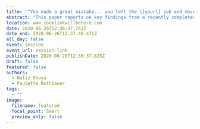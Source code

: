 ```yaml
---
title: '"You made a great mistake... you left the \[your\] job and moved to Canada": A study on the information experiences of Bangladeshi immigrants in Canada'
abstract: "This paper reports on key findings from a recently completed doctoral study into the transitional information behaviour of Bangladeshi immigrants to Canada. The study uses a mixed method approach including semi-structured interviews (n=60) and surveys (n=205) with Bangladeshi immigrants who arrived in Canada between the years of 1971 and 2017. We discuss the information experience of participants in terms of their personal networks, information sharing fear, and information intelligence."
location: www.zoomlinkwillbehere.com
date: 2020-06-26T12:36:37.763Z
date_end: 2020-06-26T12:37:40.471Z
all_day: false
event: session
event_url: session-link
publishDate: 2020-06-26T12:36:37.825Z
draft: false
featured: false
authors:
  - Nafiz Shuva
  - Paulette Rothbauer
tags:
  - ""
image:
  filename: featured
  focal_point: Smart
  preview_only: false
---
```

